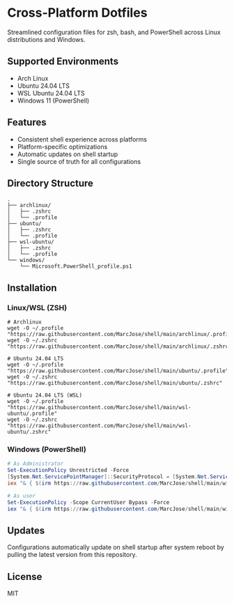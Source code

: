 # Cross-Platform Dotfiles

Streamlined configuration files for zsh, bash, and PowerShell across Linux distributions and Windows.

## Supported Environments

- Arch Linux
- Ubuntu 24.04 LTS
- WSL Ubuntu 24.04 LTS
- Windows 11 (PowerShell)

## Features

- Consistent shell experience across platforms
- Platform-specific optimizations
- Automatic updates on shell startup
- Single source of truth for all configurations

## Directory Structure

```shell
.
├── archlinux/
│   ├── .zshrc
│   └── .profile
├── ubuntu/
│   ├── .zshrc
│   └── .profile
├── wsl-ubuntu/
│   ├── .zshrc
│   └── .profile
└── windows/
    └── Microsoft.PowerShell_profile.ps1
```

## Installation

### Linux/WSL (ZSH)

```shell
# Archlinux
wget -O ~/.profile "https://raw.githubusercontent.com/MarcJose/shell/main/archlinux/.profile"
wget -O ~/.zshrc   "https://raw.githubusercontent.com/MarcJose/shell/main/archlinux/.zshrc"

# Ubuntu 24.04 LTS
wget -O ~/.profile "https://raw.githubusercontent.com/MarcJose/shell/main/ubuntu/.profile"
wget -O ~/.zshrc   "https://raw.githubusercontent.com/MarcJose/shell/main/ubuntu/.zshrc"

# Ubuntu 24.04 LTS (WSL)
wget -O ~/.profile "https://raw.githubusercontent.com/MarcJose/shell/main/wsl-ubuntu/.profile"
wget -O ~/.zshrc   "https://raw.githubusercontent.com/MarcJose/shell/main/wsl-ubuntu/.zshrc"
```

### Windows (PowerShell)

```powershell
# As Administrator
Set-ExecutionPolicy Unrestricted -Force
[System.Net.ServicePointManager]::SecurityProtocol = [System.Net.ServicePointManager]::SecurityProtocol -bor 3072
iex "& { $(irm https://raw.githubusercontent.com/MarcJose/shell/main/windows/install.ps1) } -CreateSymLink -Force -CreateLocalProfile"

# As user
Set-ExecutionPolicy -Scope CurrentUser Bypass -Force
iex "& { $(irm https://raw.githubusercontent.com/MarcJose/shell/main/windows/custom.ps1) } -Force"
```

## Updates

Configurations automatically update on shell startup after system reboot by pulling the latest version from this repository.

## License

MIT
